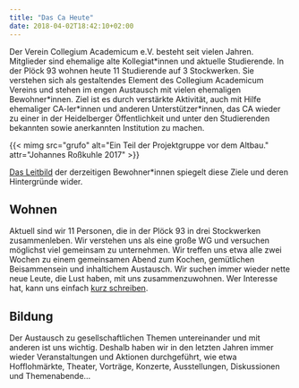 ```yaml
---
title: "Das Ca Heute"
date: 2018-04-02T18:42:10+02:00
---
```


Der Verein Collegium Academicum e.V. besteht seit vielen Jahren. Mitglieder sind ehemalige alte Kollegiat\*innen und aktuelle Studierende. In der Plöck 93 wohnen heute 11 Studierende auf 3 Stockwerken. Sie verstehen sich als gestaltendes Element des Collegium Academicum Vereins und stehen im engen Austausch mit vielen ehemaligen Bewohner\*innen. Ziel ist es durch verstärkte Aktivität, auch mit Hilfe ehemaliger CA-ler\*innen und anderen Unterstützer*innen, das CA wieder zu einer in der Heidelberger Öffentlichkeit und unter den Studierenden bekannten sowie anerkannten Institution zu machen.

{{< mimg src="grufo" alt="Ein Teil der Projektgruppe vor dem Altbau." attr="Johannes Roßkuhle 2017" >}}

[Das Leitbild](/leitbild) der derzeitigen Bewohner\*innen spiegelt diese Ziele und deren Hintergründe wider.

## Wohnen
Aktuell sind wir 11 Personen, die in der Plöck 93 in drei Stockwerken zusammenleben. Wir verstehen uns als eine große WG und versuchen möglichst viel gemeinsam zu unternehmen. Wir treffen uns etwa alle zwei Wochen zu einem gemeinsamen Abend zum Kochen, gemütlichen Beisammensein und inhaltichem Austausch. Wir suchen immer wieder nette neue Leute, die Lust haben, mit uns zusammenzuwohnen. Wer Interesse hat, kann uns einfach [kurz schreiben](mailto:kontakt@collegiumacademicum.de).

## Bildung
Der Austausch zu gesellschaftlichen Themen untereinander und mit anderen ist uns wichtig. Deshalb haben wir in den letzten Jahren immer wieder Veranstaltungen und Aktionen durchgeführt, wie etwa Hofflohmärkte, Theater, Vorträge, Konzerte, Ausstellungen, Diskussionen und Themenabende…
